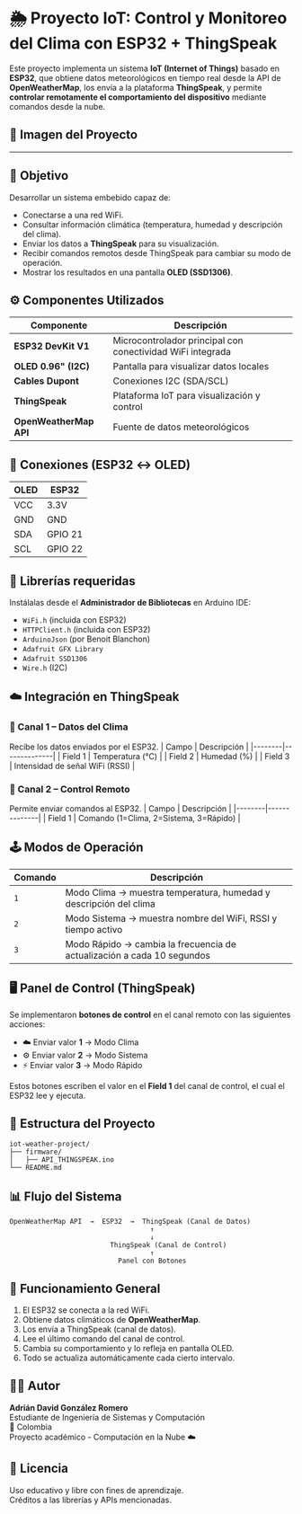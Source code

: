 # 🌦️ Proyecto IoT: Control y Monitoreo del Clima con ESP32 + ThingSpeak

Este proyecto implementa un sistema **IoT (Internet of Things)** basado en **ESP32**, que obtiene datos meteorológicos en tiempo real desde la API de **OpenWeatherMap**, los envía a la plataforma **ThingSpeak**, y permite **controlar remotamente el comportamiento del dispositivo** mediante comandos desde la nube.

## 📸 Imagen del Proyecto




---

## 🧠 Objetivo
Desarrollar un sistema embebido capaz de:
- Conectarse a una red WiFi.  
- Consultar información climática (temperatura, humedad y descripción del clima).  
- Enviar los datos a **ThingSpeak** para su visualización.  
- Recibir comandos remotos desde ThingSpeak para cambiar su modo de operación.  
- Mostrar los resultados en una pantalla **OLED (SSD1306)**.

## ⚙️ Componentes Utilizados
| Componente | Descripción |
|-------------|--------------|
| **ESP32 DevKit V1** | Microcontrolador principal con conectividad WiFi integrada |
| **OLED 0.96" (I2C)** | Pantalla para visualizar datos locales |
| **Cables Dupont** | Conexiones I2C (SDA/SCL) |
| **ThingSpeak** | Plataforma IoT para visualización y control |
| **OpenWeatherMap API** | Fuente de datos meteorológicos |

## 🔌 Conexiones (ESP32 ↔ OLED)
| OLED | ESP32 |
|------|-------|
| VCC | 3.3V |
| GND | GND |
| SDA | GPIO 21 |
| SCL | GPIO 22 |

## 🧩 Librerías requeridas
Instálalas desde el **Administrador de Bibliotecas** en Arduino IDE:

- `WiFi.h` (incluida con ESP32)
- `HTTPClient.h` (incluida con ESP32)
- `ArduinoJson` (por Benoit Blanchon)
- `Adafruit GFX Library`
- `Adafruit SSD1306`
- `Wire.h` (I2C)

## ☁️ Integración en ThingSpeak

### 🔹 Canal 1 – Datos del Clima
Recibe los datos enviados por el ESP32.
| Campo | Descripción |
|--------|--------------|
| Field 1 | Temperatura (°C) |
| Field 2 | Humedad (%) |
| Field 3 | Intensidad de señal WiFi (RSSI) |

### 🔹 Canal 2 – Control Remoto
Permite enviar comandos al ESP32.
| Campo | Descripción |
|--------|--------------|
| Field 1 | Comando (1=Clima, 2=Sistema, 3=Rápido) |

## 🕹️ Modos de Operación
| Comando | Descripción |
|----------|--------------|
| `1` | Modo Clima → muestra temperatura, humedad y descripción del clima |
| `2` | Modo Sistema → muestra nombre del WiFi, RSSI y tiempo activo |
| `3` | Modo Rápido → cambia la frecuencia de actualización a cada 10 segundos |

## 🖥️ Panel de Control (ThingSpeak)
Se implementaron **botones de control** en el canal remoto con las siguientes acciones:
- ☁️ Enviar valor **1** → Modo Clima  
- ⚙️ Enviar valor **2** → Modo Sistema  
- ⚡ Enviar valor **3** → Modo Rápido  

Estos botones escriben el valor en el **Field 1** del canal de control, el cual el ESP32 lee y ejecuta.

## 🧱 Estructura del Proyecto
```
iot-weather-project/
├── firmware/
│   ├── API_THINGSPEAK.ino
└── README.md
```

## 📊 Flujo del Sistema
```
OpenWeatherMap API  →  ESP32  →  ThingSpeak (Canal de Datos)
                                   ↑
                                   ↓
                         ThingSpeak (Canal de Control)
                                   ↑
                           Panel con Botones
```

## 🧪 Funcionamiento General
1. El ESP32 se conecta a la red WiFi.
2. Obtiene datos climáticos de **OpenWeatherMap**.
3. Los envía a ThingSpeak (canal de datos).
4. Lee el último comando del canal de control.
5. Cambia su comportamiento y lo refleja en pantalla OLED.
6. Todo se actualiza automáticamente cada cierto intervalo.

## 🧑‍💻 Autor
**Adrián David González Romero**  
Estudiante de Ingeniería de Sistemas y Computación  
📍 Colombia  
Proyecto académico - Computación en la Nube ☁️  

## 🏁 Licencia
Uso educativo y libre con fines de aprendizaje.  
Créditos a las librerías y APIs mencionadas.
